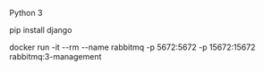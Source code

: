 Python 3

pip install django

docker run -it --rm --name rabbitmq -p 5672:5672 -p 15672:15672 rabbitmq:3-management